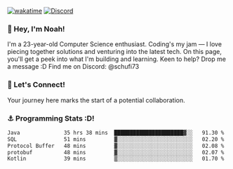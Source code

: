 [![wakatime](https://wakatime.com/badge/user/018b5c7c-fde2-4105-aa96-f5c758abb0a2.svg)](https://wakatime.com/@018b5c7c-fde2-4105-aa96-f5c758abb0a2)
[![Discord](https://img.shields.io/badge/Discord-5865F2?style=flat&logo=discord&logoColor=white)](https://discord.gg/eAW8AGXaGu)



### 👋 Hey, I'm Noah!
I'm a 23-year-old Computer Science enthusiast. Coding's my jam — I love piecing together solutions and venturing into the latest tech. On this page, you'll get a peek into what I'm building and learning. Keen to help? Drop me a message :D 
Find me on Discord: @schufi73

### 🤝 Let's Connect!
Your journey here marks the start of a potential collaboration.

### ⚓ Programming Stats :D!
<!--START_SECTION:waka-->

```txt
Java              35 hrs 38 mins  ██████████████████████▓░░   91.30 %
SQL               51 mins         ▓░░░░░░░░░░░░░░░░░░░░░░░░   02.20 %
Protocol Buffer   48 mins         ▓░░░░░░░░░░░░░░░░░░░░░░░░   02.08 %
protobuf          48 mins         ▓░░░░░░░░░░░░░░░░░░░░░░░░   02.07 %
Kotlin            39 mins         ▒░░░░░░░░░░░░░░░░░░░░░░░░   01.70 %
```

<!--END_SECTION:waka-->
